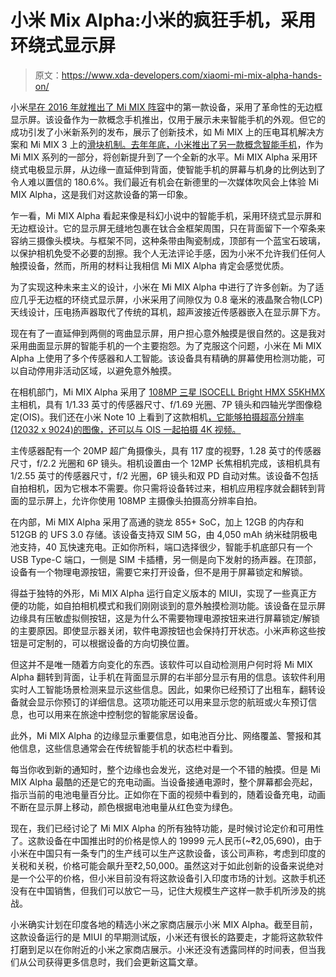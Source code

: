 # 小米 Mix Alpha:小米的疯狂手机，采用环绕式显示屏

> 原文：<https://www.xda-developers.com/xiaomi-mi-mix-alpha-hands-on/>

小米[早在 2016 年就推出了 Mi MIX 阵容](https://www.xda-developers.com/xiaomi-unveils-the-mi-note-2-the-mi-mix-concept-phone-and-mi-vr/)中的第一款设备，采用了革命性的无边框显示屏。该设备作为一款概念手机推出，仅用于展示未来智能手机的外观。但它的成功引发了小米新系列的发布，展示了创新技术，如 Mi MIX 上的压电耳机解决方案和 Mi MIX 3 上的[滑块机制。去年年底，小米](https://www.xda-developers.com/xiaomi-mi-mix-3-launch-specifications-pricing-availability/)[推出了另一款概念智能手机](https://www.xda-developers.com/xiaomi-mi-mix-alpha-surround-display-china-launch/)，作为 Mi MIX 系列的一部分，将创新提升到了一个全新的水平。Mi MIX Alpha 采用环绕式电极显示屏，从边缘一直延伸到背面，使智能手机的屏幕与机身的比例达到了令人难以置信的 180.6%。我们最近有机会在新德里的一次媒体吹风会上体验 Mi MIX Alpha，这是我们对这款设备的第一印象。

乍一看，Mi MIX Alpha 看起来像是科幻小说中的智能手机，采用环绕式显示屏和无边框设计。它的显示屏无缝地包裹在钛合金框架周围，只在背面留下一个窄条来容纳三摄像头模块。与框架不同，这种条带由陶瓷制成，顶部有一个蓝宝石玻璃，以保护相机免受不必要的刮擦。我个人无法评论手感，因为小米不允许我们任何人触摸设备，然而，所用的材料让我相信 Mi MIX Alpha 肯定会感觉优质。

为了实现这种未来主义的设计，小米在 Mi MIX Alpha 中进行了许多创新。为了适应几乎无边框的环绕式显示屏，小米采用了间隙仅为 0.8 毫米的液晶聚合物(LCP)天线设计，压电扬声器取代了传统的耳机，超声波接近传感器嵌入在显示屏下方。

现在有了一直延伸到两侧的弯曲显示屏，用户担心意外触摸是很自然的。这是我对采用曲面显示屏的智能手机的一个主要抱怨。为了克服这个问题，小米在 Mi MIX Alpha 上使用了多个传感器和人工智能。该设备具有精确的屏幕使用检测功能，可以自动停用非活动区域，以避免意外触摸。

在相机部门，Mi MIX Alpha 采用了 [108MP 三星 ISOCELL Bright HMX S5KHMX](https://www.xda-developers.com/samsung-isocell-bright-hmx-108mp-camera-sensor-xiaomi/) 主相机，具有 1/1.33 英寸的传感器尺寸、f/1.69 光圈、7P 镜头和四轴光学图像稳定(OIS)。我们还在小米 Note 10 上看到了这款相机[，它能够拍摄超高分辨率(12032 x 9024)的图像，还可以与 OIS 一起拍摄 4K 视频。](https://www.xda-developers.com/xiaomi-mi-note-10-first-impressions-108mp-of-greatness/)

主传感器配有一个 20MP 超广角摄像头，具有 117 度的视野，1.28 英寸的传感器尺寸，f/2.2 光圈和 6P 镜头。相机设置由一个 12MP 长焦相机完成，该相机具有 1/2.55 英寸的传感器尺寸，f/2 光圈，6P 镜头和双 PD 自动对焦。该设备不包括自拍相机，因为它根本不需要。你只需将设备转过来，相机应用程序就会翻转到背面的显示屏上，允许你使用 108MP 主摄像头拍摄高分辨率自拍。

在内部，Mi MIX Alpha 采用了高通的骁龙 855+ SoC，加上 12GB 的内存和 512GB 的 UFS 3.0 存储。该设备支持双 SIM 5G，由 4,050 mAh 纳米硅阴极电池支持，40 瓦快速充电。正如你所料，端口选择很少，智能手机底部只有一个 USB Type-C 端口，一侧是 SIM 卡插槽，另一侧是向下发射的扬声器。在顶部，设备有一个物理电源按钮，需要它来打开设备，但不是用于屏幕锁定和解锁。

得益于独特的外形，Mi MIX Alpha 运行自定义版本的 MIUI，实现了一些真正方便的功能，如自拍相机模式和我们刚刚谈到的意外触摸检测功能。该设备在显示屏边缘具有压敏虚拟侧按钮，这是为什么不需要物理电源按钮来进行屏幕锁定/解锁的主要原因。即使显示器关闭，软件电源按钮也会保持打开状态。小米声称这些按钮是可定制的，可以根据设备的方向切换位置。

但这并不是唯一随着方向变化的东西。该软件可以自动检测用户何时将 Mi MIX Alpha 翻转到背面，让手机在背面显示屏的右半部分显示有用的信息。该软件利用实时人工智能场景检测来显示这些信息。因此，如果你已经预订了出租车，翻转设备就会显示你预订的详细信息。这项功能还可以用来显示您的航班或火车预订信息，也可以用来在旅途中控制您的智能家居设备。

此外，Mi MIX Alpha 的边缘显示重要信息，如电池百分比、网络覆盖、警报和其他信息，这些信息通常会在传统智能手机的状态栏中看到。

每当你收到新的通知时，整个边缘也会发光，这绝对是一个不错的触摸。但是 Mi MIX Alpha 最酷的还是它的充电动画。当设备接通电源时，整个屏幕都会亮起，指示当前的电池电量百分比。正如你在下面的视频中看到的，随着设备充电，动画不断在显示屏上移动，颜色根据电池电量从红色变为绿色。

现在，我们已经讨论了 Mi MIX Alpha 的所有独特功能，是时候讨论定价和可用性了。这款设备在中国推出时的价格是惊人的 19999 元人民币(~₹2,05,690)，由于小米在中国只有一条专门的生产线可以生产这款设备，该公司声称，考虑到印度的关税和关税，价格可能会飙升至₹2,50,000。虽然这对于如此创新的设备来说绝对是一个公平的价格，但小米目前没有将这款设备引入印度市场的计划。这款手机还没有在中国销售，但我们可以放它一马，记住大规模生产这样一款手机所涉及的挑战。

小米确实计划在印度各地的精选小米之家商店展示小米 MIX Alpha。截至目前，这款设备运行的是 MIUI 的早期测试版，小米还有很长的路要走，才能将这款软件打磨到足以在你附近的小米之家商店展示。小米还没有透露同样的时间表，但当我们从公司获得更多信息时，我们会更新这篇文章。